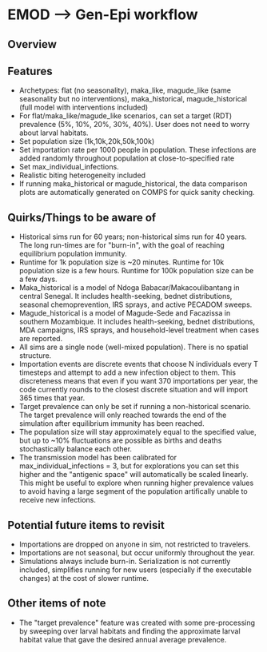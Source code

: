# EMOD --> Gen-Epi workflow

## Overview


## Features

- Archetypes: flat (no seasonality), maka_like, magude_like (same seasonality but no interventions), maka_historical, magude_historical (full model with interventions included)
- For flat/maka_like/magude_like scenarios, can set a target (RDT) prevalence (5%, 10%, 20%, 30%, 40%). User does not need to worry about larval habitats.
- Set population size (1k,10k,20k,50k,100k)
- Set importation rate per 1000 people in population. These infections are added randomly throughout population at close-to-specified rate 
- Set max_individual_infections. 
- Realistic biting heterogeneity included
- If running maka_historical or magude_historical, the data comparison plots are automatically generated on COMPS for quick sanity checking.

## Quirks/Things to be aware of
- Historical sims run for 60 years; non-historical sims run for 40 years. The long run-times are for "burn-in", with the goal of reaching equilibrium population immunity.
- Runtime for 1k population size is ~20 minutes. Runtime for 10k population size is a few hours. Runtime for 100k population size can be a few days.
- Maka_historical is a model of Ndoga Babacar/Makacoulibantang in central Senegal. It includes health-seeking, bednet distributions, seasonal chemoprevention, IRS sprays, and active PECADOM sweeps.
- Magude_historical is a model of Magude-Sede and Facazissa in southern Mozambique. It includes health-seeking, bednet distributions, MDA campaigns, IRS sprays, and household-level treatment when cases are reported.
- All sims are a single node (well-mixed population). There is no spatial structure.
- Importation events are discrete events that choose N individuals every T timesteps and attempt to add a new infection object to them. This discreteness means that even if you want 370 importations per year, the code currently rounds to the closest discrete situation and will import 365 times that year.
- Target prevalence can only be set if running a non-historical scenario. The target prevalence will only reached towards the end of the simulation after equilibrium immunity has been reached.
- The population size will stay approximately equal to the specified value, but up to ~10% fluctuations are possible as births and deaths stochastically balance each other.
- The transmission model has been calibrated for max_individual_infections = 3, but for explorations you can set this higher and the "antigenic space" will automatically be scaled linearly. This might be useful to explore when running higher prevalence values to avoid having a large segment of the population artifically unable to receive new infections.

## Potential future items to revisit
- Importations are dropped on anyone in sim, not restricted to travelers.
- Importations are not seasonal, but occur uniformly throughout the year.
- Simulations always include burn-in. Serialization is not currently included, simplifies running for new users (especially if the executable changes) at the cost of slower runtime.

## Other items of note
- The "target prevalence" feature was created with some pre-processing by sweeping over larval habitats and finding the approximate larval habitat value that gave the desired annual average prevalence.